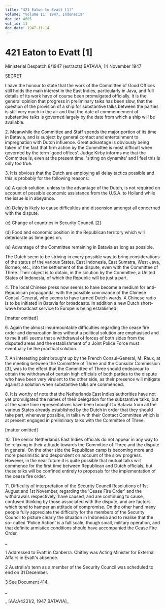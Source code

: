 ```yaml
---
title: "421 Eaton to Evatt [1]"
volume: "Volume 11: 1947, Indonesia"
doc_id: 4605
vol_id: 11
doc_date: 1947-11-14
---
```


# 421 Eaton to Evatt [1]

Ministerial Despatch 8/1947 (extracts) BATAVIA, 14 November 1947

SECRET

I have the honour to state that the work of the Committee of Good Offices still holds the main interest in the East Indies, particularly in Java, and full details of its work have of course been promulgated officially. It is the general opinion that progress in preliminary talks has been slow, that the question of the provision of a ship for substantive talks between the parties is still very much in the air and that the date of commencement of substantive talks is governed largely by the date from which a ship will be available.

2\. Meanwhile the Committee and Staff spends the major portion of its time in Batavia, and is subject by general contact and entertainment to impregnation with Dutch influence. Great advantage is obviously being taken of the fact that firm action by the Committee is most difficult when governed by the term 'good offices'. Judge Kirby informs me that the Committee is, even at the present time, 'sitting on dynamite' and I feel this is only too true.

3\. It is obvious that the Dutch are employing all delay tactics possible and this is probably for the following reasons:

(a) A quick solution, unless to the advantage of the Dutch, is not required on account of possible economic assistance from the U.S.A. to Holland while the issue is in abeyance.

(b) Delay is likely to cause difficulties and dissension amongst all concerned with the dispute.

(c) Change of countries in Security Council. [2]

(d) Food and economic position in the Republican territory which will deteriorate as time goes on.

(e) Advantage of the Committee remaining in Batavia as long as possible.

The Dutch seem to be striving in every possible way to bring considerations of the status of the various States, East Indonesia, East Sumatra, West Java, Borneo, etc., into the settlement of the dispute, even with the Committee of Three. Their object is to obtain, in the solution by the Committee, a United States of Indonesia, of which the Republic will be just a part.

4\. The local Chinese press now seems to have become a medium for anti-Republican propaganda, with the possible connivance of the Chinese Consul-General, who seems to have turned Dutch-wards. A Chinese radio is to be initiated in Batavia for broadcasts. In addition a new Dutch short-wave broadcast service to Europe is being established.

[matter omitted]

6\. Again the almost insurmountable difficulties regarding the cease fire order and demarcation lines without a political solution are emphasised and to me it still seems that a withdrawal of forces of both sides from the disputed areas and the establishment of a Joint Police Force must eventually be the practical solution.

7\. An interesting point brought up by the French Consul-General, M. Raux, at the meeting between the Committee of Three and the Consular Commission [3], was to the effect that the Committee of Three should endeavour to obtain the withdrawal of certain high officials of both parties to the dispute who have been very virulent to the other side, as their presence will mitigate against a solution when substantive talks are commenced.

8\. It is worthy of note that the Netherlands East Indies authorities have not yet promulgated the names of their delegation for the substantive talks, but at the same time representatives have been brought to Batavia from all the various States already established by the Dutch in order that they should take part, whenever possible, in talks with their Contact Committee which is at present engaged in preliminary talks with the Committee of Three.

[matter omitted]

10\. The senior Netherlands East Indies officials do not appear in any way to be relaxing in their attitude towards the Committee of Three and the dispute in general. On the other side the Republican camp is becoming more and more pessimistic and despondent on account of the slow progress. However, in the near future it is quite possible that mutual talks will commence for the first time between Republican and Dutch officials, but these talks will be confined entirely to proposals for the implementation of the cease fire order.

11\. Difficulty of interpretation of the Security Council Resolutions of 1st August and 1st November, regarding the 'Cease Fire Order' and the withdrawals respectively, have caused, and are continuing to cause, confused thinking by those associated with the dispute, and are factors which tend to hamper an attitude of compromise. On the other hand many people fully appreciate the difficulty for the members of the Security Council to picture clearly the situation in Indonesia and to realise that the so- called 'Police Action' is a full scale, though small, military operation, and that definite armistice conditions should have accompanied the Cease Fire Order.

_

1 Addressed to Evatt in Canberra. Chifley was Acting Minister for External Affairs in Evatt's absence.

2 Australia's term as a member of the Security Council was scheduled to end on 31 December.

3 See Document 414.

_

_ [AA:A4231/2, 1947 BATAVIA]_
